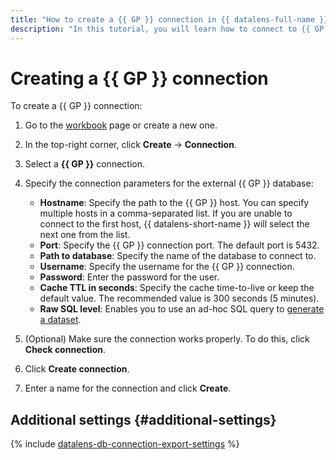 ```yaml
---
title: "How to create a {{ GP }} connection in {{ datalens-full-name }}"
description: "In this tutorial, you will learn how to connect to {{ GP }} in {{ datalens-full-name }}."
---
```


# Creating a {{ GP }} connection



To create a {{ GP }} connection:

1. Go to the [workbook](../../workbooks-collections/index.md) page or create a new one.
1. In the top-right corner, click **Create** → **Connection**.
1. Select a **{{ GP }}** connection.
1. Specify the connection parameters for the external {{ GP }} database:

   * **Hostname**: Specify the path to the {{ GP }} host. You can specify multiple hosts in a comma-separated list. If you are unable to connect to the first host, {{ datalens-short-name }} will select the next one from the list.
   * **Port**: Specify the {{ GP }} connection port. The default port is 5432.
   * **Path to database**: Specify the name of the database to connect to.
   * **Username**: Specify the username for the {{ GP }} connection.
   * **Password**: Enter the password for the user.
   * **Cache TTL in seconds**: Specify the cache time-to-live or keep the default value. The recommended value is 300 seconds (5 minutes).
   * **Raw SQL level**: Enables you to use an ad-hoc SQL query to [generate a dataset](../../concepts/dataset/settings.md#sql-request-in-datatset).

1. (Optional) Make sure the connection works properly. To do this, click **Check connection**.
1. Click **Create connection**.
1. Enter a name for the connection and click **Create**.


## Additional settings {#additional-settings}

{% include [datalens-db-connection-export-settings](../../../_includes/datalens/operations/datalens-db-connection-export-settings.md) %}
